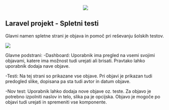 <p align="center"><img src="https://laravel.com/assets/img/components/logo-laravel.svg"></p>

## Laravel projekt - Spletni testi

Glavni namen spletne strani je objava in pomoč pri reševanju šolskih testov.

<img src="https://i.imgur.com/F1i1YoR.png">

Glavne podstrani:
-Dashboard: 
Uporabnik ima pregled na vsemi svojimi objavami, katere ima možnost tudi urejati ali brisati. Pravtako lahko uporabnik dodaja nave objave.
	
-Testi: 
Na tej strani so prikazane vse objave. Pri objavi je prikazan tudi predogled slike, dopisana pa sta tudi avtor in datum objave.
	
-Nov test: 
Uporabnik lahko dodaja nove objave oz. teste. Za objavo je potrebno izpolniti naslov in telo, slika pa je opcijska. Objavo je mogoče po objavi tudi urejati in spremeniti vse komponente.